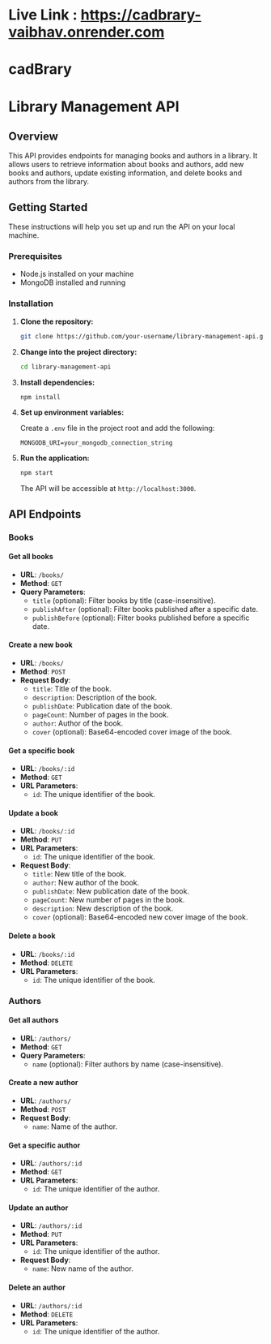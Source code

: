 # Live Link :  https://cadbrary-vaibhav.onrender.com

# cadBrary

# Library Management API

## Overview

This API provides endpoints for managing books and authors in a library. It allows users to retrieve information about books and authors, add new books and authors, update existing information, and delete books and authors from the library.

## Getting Started

These instructions will help you set up and run the API on your local machine.

### Prerequisites

- Node.js installed on your machine
- MongoDB installed and running

### Installation

1. **Clone the repository:**

    ```bash
    git clone https://github.com/your-username/library-management-api.git
    ```

2. **Change into the project directory:**

    ```bash
    cd library-management-api
    ```

3. **Install dependencies:**

    ```bash
    npm install
    ```

4. **Set up environment variables:**

    Create a `.env` file in the project root and add the following:

    ```env
    MONGODB_URI=your_mongodb_connection_string
    ```

5. **Run the application:**

    ```bash
    npm start
    ```

   The API will be accessible at `http://localhost:3000`.

## API Endpoints

### Books

#### Get all books

- **URL**: `/books/`
- **Method**: `GET`
- **Query Parameters**:
    - `title` (optional): Filter books by title (case-insensitive).
    - `publishAfter` (optional): Filter books published after a specific date.
    - `publishBefore` (optional): Filter books published before a specific date.

#### Create a new book

- **URL**: `/books/`
- **Method**: `POST`
- **Request Body**:
    - `title`: Title of the book.
    - `description`: Description of the book.
    - `publishDate`: Publication date of the book.
    - `pageCount`: Number of pages in the book.
    - `author`: Author of the book.
    - `cover` (optional): Base64-encoded cover image of the book.

#### Get a specific book

- **URL**: `/books/:id`
- **Method**: `GET`
- **URL Parameters**:
    - `id`: The unique identifier of the book.

#### Update a book

- **URL**: `/books/:id`
- **Method**: `PUT`
- **URL Parameters**:
    - `id`: The unique identifier of the book.
- **Request Body**:
    - `title`: New title of the book.
    - `author`: New author of the book.
    - `publishDate`: New publication date of the book.
    - `pageCount`: New number of pages in the book.
    - `description`: New description of the book.
    - `cover` (optional): Base64-encoded new cover image of the book.

#### Delete a book

- **URL**: `/books/:id`
- **Method**: `DELETE`
- **URL Parameters**:
    - `id`: The unique identifier of the book.

### Authors

#### Get all authors

- **URL**: `/authors/`
- **Method**: `GET`
- **Query Parameters**:
    - `name` (optional): Filter authors by name (case-insensitive).

#### Create a new author

- **URL**: `/authors/`
- **Method**: `POST`
- **Request Body**:
    - `name`: Name of the author.

#### Get a specific author

- **URL**: `/authors/:id`
- **Method**: `GET`
- **URL Parameters**:
    - `id`: The unique identifier of the author.

#### Update an author

- **URL**: `/authors/:id`
- **Method**: `PUT`
- **URL Parameters**:
    - `id`: The unique identifier of the author.
- **Request Body**:
    - `name`: New name of the author.

#### Delete an author

- **URL**: `/authors/:id`
- **Method**: `DELETE`
- **URL Parameters**:
    - `id`: The unique identifier of the author.


